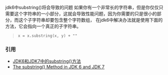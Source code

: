 jdk6中substring()将会导致的问题
如果你有一个非常长的字符串，但是你仅仅只需要这个字符串的一小部分，这就会导致性能问题，因为你需要的只是很小的部分，而这个子字符串却要包含整个字符数组，
在jdk6中解决办法就是使用下面的方法，它会指向一个真正的子字符串。
> `x = x.substring(x, y) + ""`

### 引用
* [JDK6和JDK7中的substring()方法](http://www.importnew.com/7418.html)
* [The substring() Method in JDK 6 and JDK 7](https://www.programcreek.com/2013/09/the-substring-method-in-jdk-6-and-jdk-7/)

